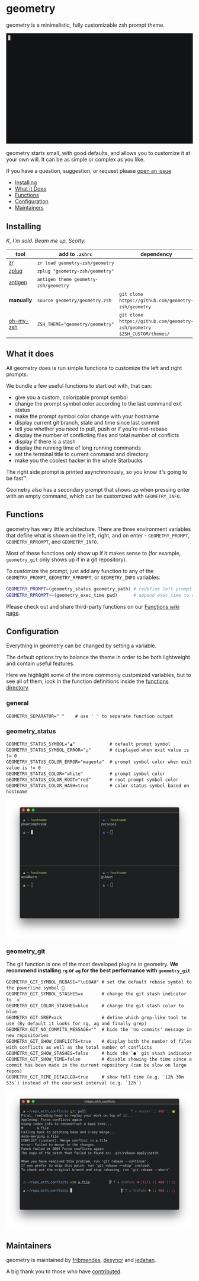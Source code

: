 # geometry

geometry is a minimalistic, fully customizable zsh prompt theme.

![geometry](screenshots/screencast.gif)

geometry starts small, with good defaults, and allows you to customize it at your own will.
It can be as simple or complex as you like.

If you have a question, suggestion, or request please [open an issue][]

* [Installing](#installing)
* [What it Does](#what-it-does)
* [Functions](#functions)
* [Configuration](#configuration)
* [Maintainers](#maintainers)

## Installing

*K, I'm sold. Beam me up, Scotty.*

tool          | add to `.zshrc` | dependency
--------------|----------|----------------------------
[zr][]        | `zr load geometry-zsh/geometry`
[zplug][]     | `zplug "geometry-zsh/geometry"`
[antigen][]   | `antigen theme geometry-zsh/geometry`
**manually**  | `source geometry/geometry.zsh`  | `git clone https://github.com/geometry-zsh/geometry`
[oh-my-zsh][] | `ZSH_THEME="geometry/geometry"` | `git clone https://github.com/geometry-zsh/geometry $ZSH_CUSTOM/themes/`

## What it does

All geometry does is run simple functions to customize the left and right prompts.

We bundle a few useful functions to start out with, that can:

- give you a custom, colorizable prompt symbol
- change the prompt symbol color according to the last command exit status
- make the prompt symbol color change with your hostname
- display current git branch, state and time since last commit
- tell you whether you need to pull, push or if you're mid-rebase
- display the number of conflicting files and total number of conflicts
- display if there is a stash
- display the running time of long running commands
- set the terminal title to current command and directory
- make you the coolest hacker in the whole Starbucks

The right side prompt is printed asynchronously, so you know it's going to be fast™.

Geometry also has a secondary prompt that shows up when pressing enter with an empty command, which can be customized with `GEOMETRY_INFO`.

## Functions

geometry has very little architecture. There are three environment variables that define what is shown on the left, right, and on enter - `GEOMETRY_PROMPT`, `GEOMETRY_RPROMPT`, and `GEOMETRY_INFO`.

Most of these functions only show up if it makes sense to (for example, `geometry_git` only shows up if in a git repository).

To customize the prompt, just add any function to any of the `GEOMETRY_PROMPT`, `GEOMETRY_RPROMPT`, or `GEOMETRY_INFO` variables:

```sh
GEOMETRY_PROMPT=(geometry_status geometry_path) # redefine left prompt
GEOMETRY_RPROMPT+=(geometry_exec_time pwd)      # append exec_time to defaults
```

Please check out and share third-party functions on our [Functions wiki page](https://github.com/geometry-zsh/geometry/wiki/Functions).

## Configuration

Everything in geometry can be changed by setting a variable.

The default options try to balance the theme in order to be both lightweight and contain useful features.

Here we highlight some of the more commonly customized variables, but to see all of them, look in the function definitions inside the [functions directory](/function).

### general

```shell
GEOMETRY_SEPARATOR=" "    # use ' ' to separate function output
```

### geometry_status

```shell
GEOMETRY_STATUS_SYMBOL="▲"             # default prompt symbol
GEOMETRY_STATUS_SYMBOL_ERROR="△"       # displayed when exit value is != 0
GEOMETRY_STATUS_COLOR_ERROR="magenta"  # prompt symbol color when exit value is != 0
GEOMETRY_STATUS_COLOR="white"          # prompt symbol color
GEOMETRY_STATUS_COLOR_ROOT="red"       # root prompt symbol color
GEOMETRY_STATUS_COLOR_HASH=true        # color status symbol based on hostname
```

![colorize](screenshots/colorize.png)

### geometry_git

The git function is one of the most developed plugins in geometry.
**We recommend installing `rg` or `ag` for the best performance with `geometry_git`**

```shell
GEOMETRY_GIT_SYMBOL_REBASE="\uE0A0" # set the default rebase symbol to the powerline symbol 
GEOMETRY_GIT_SYMBOL_STASHES=x       # change the git stash indicator to `x`
GEOMETRY_GIT_COLOR_STASHES=blue     # change the git stash color to blue
GEOMETRY_GIT_GREP=ack               # define which grep-like tool to use (By default it looks for rg, ag and finally grep)
GEOMETRY_GIT_NO_COMMITS_MESSAGE=""  # hide the 'no commits' message in new repositories
GEOMETRY_GIT_SHOW_CONFLICTS=true    # display both the number of files with conflicts as well as the total number of conflicts
GEOMETRY_GIT_SHOW_STASHES=false     # hide the `●` git stash indicator
GEOMETRY_GIT_SHOW_TIME=false        # disable showing the time since a commit has been made in the current repository (can be slow on large repos)
GEOMETRY_GIT_TIME_DETAILED=true     # show full time (e.g. `12h 30m 53s`) instead of the coarsest interval (e.g. `12h`)
```

![git_conflicts](/screenshots/git_conflicts.png)

## Maintainers

geometry is maintained by [fribmendes](https://github.com/fribmendes), [desyncr](https://github.com/desyncr) and [jedahan](https://github.com/jedahan).

A big thank you to those who have [contributed](https://github.com/geometry-zsh/geometry/graphs/contributors).

[open an issue]: https://github.com/geometry-zsh/geometry/issues/new
[zr]: https://github.com/jedahan/zr
[zplug]: https://github.com/zplug/zplug
[antigen]: https://github.com/zsh-users/antigen
[oh-my-zsh]: https://github.com/robbyrussell/oh-my-zsh
